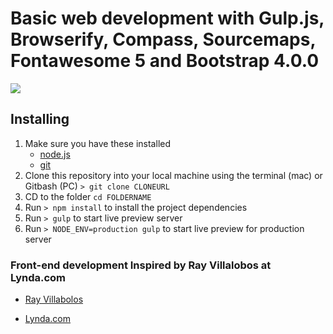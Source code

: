# Basic web development with Gulp.js, Browserify, Compass, Sourcemaps, Fontawesome 5 and Bootstrap 4.0.0

<img src="https://user-images.githubusercontent.com/7033253/39367772-fa23da28-4a37-11e8-8156-49013383c181.png"></img>

## Installing
1. Make sure you have these installed
	- [node.js](http://nodejs.org/)
	- [git](http://git-scm.com/)
2. Clone this repository into your local machine using the terminal (mac) or Gitbash (PC) `> git clone CLONEURL`
3. CD to the folder `cd FOLDERNAME`
4. Run `> npm install` to install the project dependencies
5. Run `> gulp` to start live preview server
6. Run `> NODE_ENV=production gulp` to start live preview for production server


### Front-end development Inspired by Ray Villalobos at Lynda.com

* [Ray Villabolos](https://www.lynda.com/Web-Design-tutorials/Web-Project-Workflows-Gulp-js-Git-Browserify/154416-2.html)

* [Lynda.com](https://www.lynda.com/)
